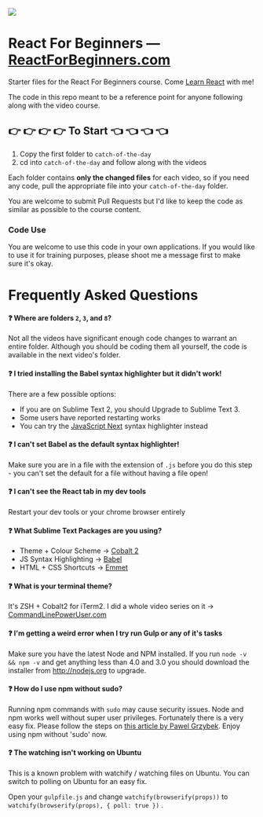 ![](http://wes.io/dgAQ/content)

# React For Beginners — [ReactForBeginners.com](https://ReactForBeginners.com)

Starter files for the React For Beginners course. Come <a href="https://ReactForBeginners.com/">Learn React</a> with me!

The code in this repo meant to be a reference point for anyone following along with the video course.

## :point_right: :point_right: :point_right: :point_right:  To Start :point_left: :point_left: :point_left: :point_left:

1. Copy the first folder to `catch-of-the-day`
2. cd into `catch-of-the-day` and follow along with the videos

Each folder contains **only the changed files** for each video, so if you need any code, pull the appropriate file into your `catch-of-the-day` folder.

You are welcome to submit Pull Requests but I'd like to keep the code as similar as possible to the course content.

### Code Use

You are welcome to use this code in your own applications. If you would like to use it for training purposes, please shoot me a message first to make sure it's okay.


# Frequently Asked Questions

#### :question: Where are folders `2`, `3`, and `8`?
Not all the videos have significant enough code changes to warrant an entire folder. Although you should be coding them all yourself, the code is available in the next video's folder.

#### :question: I tried installing the Babel syntax highlighter but it didn't work!

There are a few possible options:

* If you are on Sublime Text 2, you should Upgrade to Sublime Text 3.
* Some users have reported restarting works
* You can try the [JavaScript Next](https://packagecontrol.io/packages/JavaScriptNext%20-%20ES6%20Syntax) syntax highlighter instead

#### :question: I can't set Babel as the default syntax highlighter!

Make sure you are in a file with the extension of `.js` before you do this step - you can't set the default for a file without having a file open!

#### :question: I can't see the React tab in my dev tools

Restart your dev tools or your chrome browser entirely

#### :question: What Sublime Text Packages are you using?

* Theme + Colour Scheme → [Cobalt 2](https://packagecontrol.io/packages/Theme%20-%20Cobalt2)
* JS Syntax Highlighting → [Babel](https://packagecontrol.io/packages/Babel)
* HTML + CSS Shortcuts → [Emmet](https://packagecontrol.io/packages/Emmet)

#### :question: What is your terminal theme?

It's ZSH + Cobalt2 for iTerm2. I did a whole video series on it → [CommandLinePowerUser.com](http://commandlinepoweruser.com/)


#### :question: I'm getting a weird error when I try run Gulp or any of it's tasks

Make sure you have the latest Node and NPM installed. If you run `node -v && npm -v` and get anything less than 4.0 and 3.0 you should download the installer from <http://nodejs.org> to upgrade.

#### :question: How do I use npm without sudo?

Running npm commands with `sudo` may cause security issues. Node and npm works well without super user privileges. Fortunately there is a very easy fix. Please follow the steps on [this article by Pawel Grzybek](http://studiorgb.uk/fix-priviliges-and-never-again-use-sudo-with-npm/). Enjoy using npm without 'sudo' now.

#### :question: The watching isn't working on Ubuntu

This is a known problem with watchify / watching files on Ubuntu. You can switch to polling on Ubuntu for an easy fix.

Open your `gulpfile.js` and change `watchify(browserify(props))` to `watchify(browserify(props), { poll: true })` .
